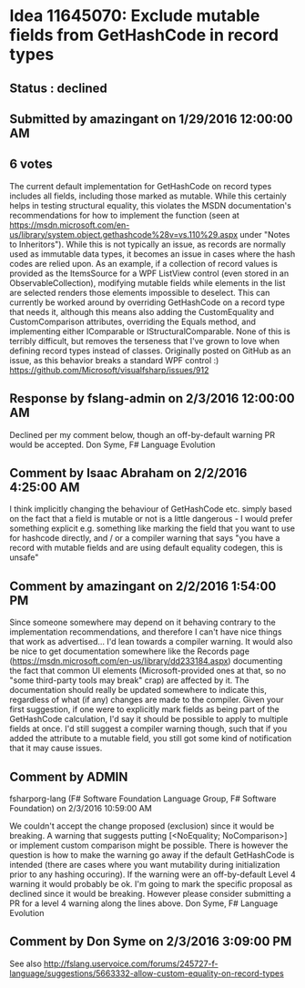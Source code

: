 # Idea 11645070: Exclude mutable fields from GetHashCode in record types #

## Status : declined

## Submitted by amazingant on 1/29/2016 12:00:00 AM

## 6 votes

The current default implementation for GetHashCode on record types includes all fields, including those marked as mutable. While this certainly helps in testing structural equality, this violates the MSDN documentation's recommendations for how to implement the function (seen at https://msdn.microsoft.com/en-us/library/system.object.gethashcode%28v=vs.110%29.aspx under "Notes to Inheritors").
While this is not typically an issue, as records are normally used as immutable data types, it becomes an issue in cases where the hash codes are relied upon. As an example, if a collection of record values is provided as the ItemsSource for a WPF ListView control (even stored in an ObservableCollection<T>), modifying mutable fields while elements in the list are selected renders those elements impossible to deselect.
This can currently be worked around by overriding GetHashCode on a record type that needs it, although this means also adding the CustomEquality and CustomComparison attributes, overriding the Equals method, and implementing either IComparable or IStructuralComparable. None of this is terribly difficult, but removes the terseness that I've grown to love when defining record types instead of classes.
Originally posted on GitHub as an issue, as this behavior breaks a standard WPF control :) https://github.com/Microsoft/visualfsharp/issues/912

## Response by fslang-admin on 2/3/2016 12:00:00 AM

Declined per my comment below, though an off-by-default warning PR would be accepted.
Don Syme, F# Language Evolution


## Comment by Isaac Abraham on 2/2/2016 4:25:00 AM

I think implicitly changing the behaviour of GetHashCode etc. simply based on the fact that a field is mutable or not is a little dangerous - I would prefer something explicit e.g. something like marking the field that you want to use for hashcode directly, and / or a compiler warning that says "you have a record with mutable fields and are using default equality codegen, this is unsafe"

## Comment by amazingant on 2/2/2016 1:54:00 PM

Since someone somewhere may depend on it behaving contrary to the implementation recommendations, and therefore I can't have nice things that work as advertised... I'd lean towards a compiler warning.
It would also be nice to get documentation somewhere like the Records page (https://msdn.microsoft.com/en-us/library/dd233184.aspx) documenting the fact that common UI elements (Microsoft-provided ones at that, so no "some third-party tools may break" crap) are affected by it. The documentation should really be updated somewhere to indicate this, regardless of what (if any) changes are made to the compiler.
Given your first suggestion, if one were to explicitly mark fields as being part of the GetHashCode calculation, I'd say it should be possible to apply to multiple fields at once. I'd still suggest a compiler warning though, such that if you added the attribute to a mutable field, you still got some kind of notification that it may cause issues.

## Comment by ADMIN
fsharporg-lang (F# Software Foundation Language Group, F# Software Foundation) on 2/3/2016 10:59:00 AM

We couldn't accept the change proposed (exclusion) since it would be breaking.
A warning that suggests putting [<NoEquality; NoComparison>] or implement custom comparison might be possible. There is however the question is how to make the warning go away if the default GetHashCode is intended (there are cases where you want mutability during initialization prior to any hashing occuring). If the warning were an off-by-default Level 4 warning it would probably be ok.
I'm going to mark the specific proposal as declined since it would be breaking. However please consider submitting a PR for a level 4 warning along the lines above.
Don Syme, F# Language Evolution

## Comment by Don Syme on 2/3/2016 3:09:00 PM

See also http://fslang.uservoice.com/forums/245727-f-language/suggestions/5663332-allow-custom-equality-on-record-types

